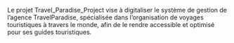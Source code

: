 Le projet Travel_Paradise_Project vise à digitaliser le système de gestion de l’agence TravelParadise, spécialisée dans l’organisation de voyages touristiques à travers le monde, afin de le rendre accessible et optimisé pour ses guides touristiques.
